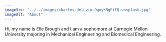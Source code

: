 ```yaml
---
imageSrc: "../../images/charles-deluvio-DgoyKNgPiFQ-unsplash.jpg"
imageAlt: "About"
---
```


Hi, my name is Elle Brough and I am a sophomore at Carnegie Mellon University majoring in Mechanical Engineering and Biomedical Engineering.
